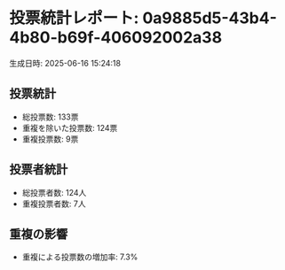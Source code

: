 # 投票統計レポート: 0a9885d5-43b4-4b80-b69f-406092002a38
生成日時: 2025-06-16 15:24:18

## 投票統計
- 総投票数: 133票
- 重複を除いた投票数: 124票
- 重複投票数: 9票

## 投票者統計
- 総投票者数: 124人
- 重複投票者数: 7人

## 重複の影響
- 重複による投票数の増加率: 7.3%
